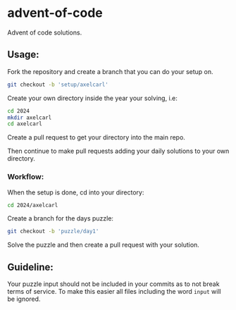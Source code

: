 # advent-of-code

Advent of code solutions.

## Usage:

Fork the repository and create a branch that you can do your setup on.

```bash
git checkout -b 'setup/axelcarl'
```

Create your own directory inside the year your solving, i.e:

```bash
cd 2024
mkdir axelcarl
cd axelcarl
```

Create a pull request to get your directory into the main repo.

Then continue to make pull requests adding your daily solutions to your own directory.

### Workflow:

When the setup is done, cd into your directory:

```bash
cd 2024/axelcarl
```

Create a branch for the days puzzle:

```bash
git checkout -b 'puzzle/day1'
```

Solve the puzzle and then create a pull request with your solution.

## Guideline:

Your puzzle input should not be included in your commits as to not break terms of service. To make this easier all files including the word `input` will be ignored.

